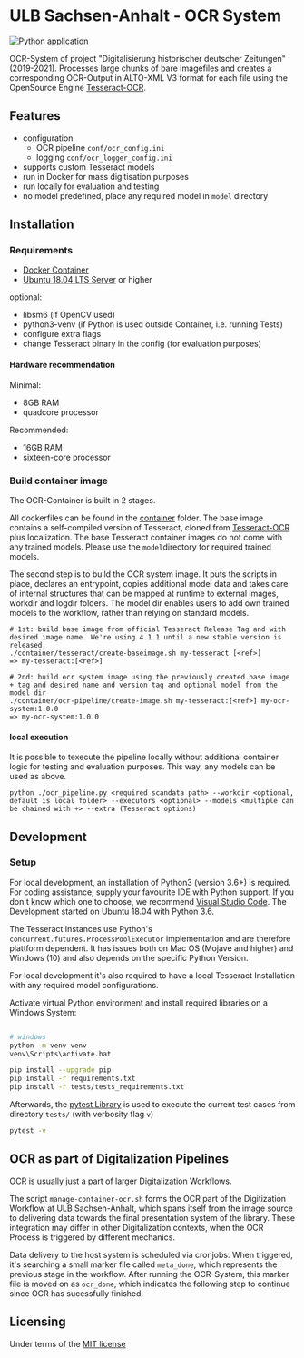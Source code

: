 # ULB Sachsen-Anhalt - OCR System

![Python application](https://github.com/ulb-sachsen-anhalt/ocr-pipeline/workflows/Python%20application/badge.svg)

OCR-System of project "Digitalisierung historischer deutscher Zeitungen" (2019-2021). Processes large chunks of bare Imagefiles and creates a corresponding OCR-Output in ALTO-XML V3 format for each file using the OpenSource Engine [Tesseract-OCR](https://github.com/tesseract-ocr/tesseract).

## Features

* configuration
  * OCR pipeline `conf/ocr_config.ini`
  * logging `conf/ocr_logger_config.ini`
* supports custom Tesseract models
* run in Docker for mass digitisation purposes
* run locally for evaluation and testing
* no model predefined, place any required model in `model` directory

## Installation

### Requirements

* [Docker Container](https://www.docker.com/get-started)
* [Ubuntu 18.04 LTS Server](https://ubuntu.com/#download) or higher

optional:
* libsm6 (if OpenCV used)
* python3-venv (if Python is used outside Container, i.e. running Tests)
* configure extra flags
* change Tesseract binary in the config (for evaluation purposes)

#### Hardware recommendation

Minimal:
* 8GB RAM
* quadcore processor

Recommended:
* 16GB RAM
* sixteen-core processor

### Build container image

The OCR-Container is built in 2 stages.

All dockerfiles can be found in the [container](https://github.com/ulb-sachsen-anhalt/ocr-pipeline/tree/master/container) folder.
The base image contains a self-compiled version of Tesseract, cloned from [Tesseract-OCR](https://github.com/tesseract-ocr/) plus localization.
The base Tesseract container images do not come with any trained models. Please use the `model`directory for required trained models.

The second step is to build the OCR system image. It puts the scripts in place, declares an entrypoint, copies additional model data and takes care of internal structures that can be mapped at runtime to external images, workdir and logdir folders. The model dir enables users to add own trained models to the workflow, rather than relying on standard models.

```shell
# 1st: build base image from official Tesseract Release Tag and with desired image name. We're using 4.1.1 until a new stable version is released.
./container/tesseract/create-baseimage.sh my-tesseract [<ref>]
=> my-tesseract:[<ref>]

# 2nd: build ocr system image using the previously created base image + tag and desired name and version tag and optional model from the model dir
./container/ocr-pipeline/create-image.sh my-tesseract:[<ref>] my-ocr-system:1.0.0
=> my-ocr-system:1.0.0

```

#### local execution

It is possible to texecute the pipeline locally without additional container logic for testing and evaluation purposes. This way, any models can be used as above. 

```shell
python ./ocr_pipeline.py <required scandata path> --workdir <optional, default is local folder> --executors <optional> --models <multiple can be chained with +> --extra (Tesseract options)
```

## Development

### Setup

For local development, an installation of Python3 (version 3.6+) is required. For coding assistance, supply your favourite IDE with Python support. If you don't know which one to choose, we recommend [Visual Studio Code](https://code.visualstudio.com/). The Development started on Ubuntu 18.04 with Python 3.6.

The Tesseract Instances use Python's `concurrent.futures.ProcessPoolExecutor` implementation and are therefore plattform dependent. It has issues both on Mac OS (Mojave and higher) and Windows (10) and also depends on the specific Python Version.  

For local development it's also required to have a local Tesseract Installation with any required model configurations. 

Activate virtual Python environment and install required libraries on a Windows System:

```bash

# windows
python -m venv venv
venv\Scripts\activate.bat

pip install --upgrade pip
pip install -r requirements.txt
pip install -r tests/tests_requirements.txt

```

Afterwards, the [pytest Library](https://docs.pytest.org/en/latest/contents.html) is used to execute the current test cases from directory `tests/` (with verbosity flag `v`)

```bash
pytest -v
```

## OCR as part of Digitalization Pipelines

OCR is usually just a part of larger Digitalization Workflows. 

The script `manage-container-ocr.sh` forms the OCR part of the Digitization Workflow at ULB Sachsen-Anhalt, which spans itself from the image source to delivering data towards the final presentation system of the library. These integration may differ in other Digitalization contexts, when the OCR Process is triggered by different mechanics.

Data delivery to the host system is scheduled via cronjobs. When triggered, it's searching a small marker file called `meta_done`, which represents the previous stage in the workflow. After running the OCR-System, this marker file is moved on as `ocr_done`, which indicates the following step to continue since OCR has sucessfully finished.

## Licensing
Under terms of the [MIT license](https://opensource.org/licenses/MIT)
